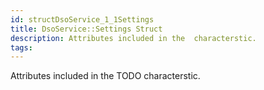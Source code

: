 ```yaml
---
id: structDsoService_1_1Settings
title: DsoService::Settings Struct
description: Attributes included in the  characterstic.
tags:
---
```

Attributes included in the TODO characterstic.
